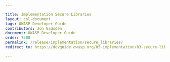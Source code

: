 ```yaml
---

title: Implementation Secure Libraries
layout: col-document
tags: OWASP Developer Guide
contributors: Jon Gadsden
document: OWASP Developer Guide
order: 7300
permalink: /release/implementation/secure_libraries/
redirect_to: https://devguide.owasp.org/05-implementation/03-secure-libraries/

---
```

